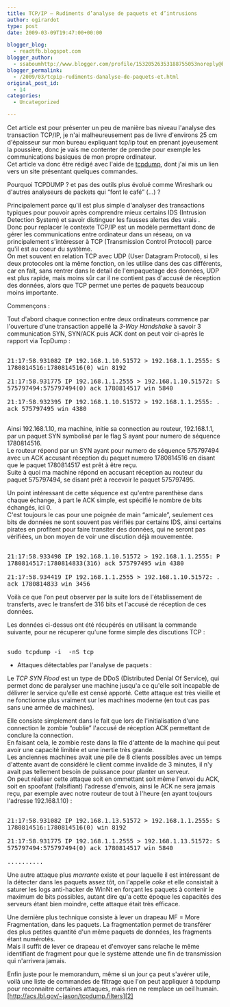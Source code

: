 ```yaml
---
title: TCP/IP – Rudiments d’analyse de paquets et d’intrusions
author: ogirardot
type: post
date: 2009-03-09T19:47:00+00:00

blogger_blog:
  - readtfb.blogspot.com
blogger_author:
  - ssaboumhttp://www.blogger.com/profile/15320526353188755053noreply@blogger.com
blogger_permalink:
  - /2009/03/tcpip-rudiments-danalyse-de-paquets-et.html
original_post_id:
  - 14
categories:
  - Uncategorized

---
```

<!--more-->
Cet article est pour présenter un peu de manière bas niveau l'analyse des transaction TCP/IP, je n'ai malheureusement pas de livre d'environs 25 cm d'épaisseur sur mon bureau expliquant tcp/ip tout en prenant joyeusement la poussière, donc je vais me contenter de prendre pour exemple les communications basiques de mon propre ordinateur.  
Cet article va donc être rédigé avec l'aide de [tcpdump][1], dont j'ai mis un lien vers un site présentant quelques commandes.

<span style="font-size:100%;">Pourquoi TCPDUMP ?</span> et pas des outils plus évolué comme Wireshark ou d'autres analyseurs de packets qui &#8220;font le café&#8221; (...) ?

Principalement parce qu'il est plus simple d'analyser des transactions typiques pour pouvoir après comprendre mieux certains IDS (Intrusion Detection System) et savoir distinguer les fausses alertes des vrais .  
Donc pour replacer le contexte TCP/IP est un modèle permettant donc de gérer les communications entre ordinateur dans un réseau, on va principalement s'intéresser à TCP (Transmission Control Protocol) parce qu'il est au coeur du système.  
On met souvent en relation TCP avec UDP (User Datagram Protocol), si les deux protocoles ont la même fonction, on les utilise dans des cas différents, car en fait, sans rentrer dans le detail de l'empaquetage des données, UDP est plus rapide, mais moins sûr car il ne contient pas d'accusé de réception des données, alors que TCP permet une pertes de paquets beaucoup moins importante.

Commençons :

Tout d'abord chaque connection entre deux ordinateurs commence par l'ouverture d'une transaction appellé la <span style="font-style:italic;">3-Way Handshake</span> à savoir 3 communication SYN, SYN/ACK puis ACK dont on peut voir ci-après le rapport via TcpDump :

<pre><br />21:17:58.931082 IP 192.168.1.10.51572 &gt; 192.168.1.1.2555: S <br />1780814516:1780814516(0) win 8192<br /><br />21:17:58.931775 IP 192.168.1.1.2555 &gt; 192.168.1.10.51572: S <br />575797494:575797494(0) ack 1780814517 win 5840<br /><br />21:17:58.932395 IP 192.168.1.10.51572 &gt; 192.168.1.1.2555: . <br />ack 575797495 win 4380<br /><br /></pre>

Ainsi 192.168.1.10, ma machine, initie sa connection au routeur, 192.168.1.1, par un paquet SYN symbolisé par le flag S ayant pour numero de séquence 1780814516.  
Le routeur répond par un SYN ayant pour numero de séquence 575797494 avec un ACK accusant réception du paquet numero 1780814516 en disant que le paquet 1780814517 est prêt à être reçu.  
Suite à quoi ma machine répond en accusant réception au routeur du paquet 575797494, se disant prêt à recevoir le paquet 575797495.

Un point intéressant de cette séquence est qu'entre parenthèse dans chaque échange, à part le ACK simple, est spécifié le nombre de bits échangés, ici 0.  
C'est toujours le cas pour une poignée de main &#8220;amicale&#8221;, seulement ces bits de données ne sont souvent pas vérifiés par certains IDS, ainsi certains pirates en profitent pour faire transiter des données, qui ne seront pas vérifiées, un bon moyen de voir une discution déjà mouvementée.

<pre><br />21:17:58.933498 IP 192.168.1.10.51572 &gt; 192.168.1.1.2555: P <br />1780814517:1780814833(316) ack 575797495 win 4380<br /><br />21:17:58.934419 IP 192.168.1.1.2555 &gt; 192.168.1.10.51572: . <br />ack 1780814833 win 3456<br /></pre>

Voilà ce que l'on peut observer par la suite lors de l'établissement de transferts, avec le transfert de 316 bits et l'accusé de réception de ces données.

Les données ci-dessus ont été récupérés en utilisant la commande suivante, pour ne récuperer qu'une forme simple des discutions TCP :

<pre><br />sudo tcpdump -i  -nS tcp<br /></pre>



  * Attaques détectables par l'analyse de paquets :

Le <span style="font-style:italic;">TCP SYN Flood </span>est un type de DDoS (Distributed Denial Of Service), qui permet donc de paralyser une machine jusqu'a ce qu'elle soit incapable de délivrer le service qu'elle est censé apporté. Cette attaque est très vieille et ne fonctionne plus vraiment sur les machines moderne (en tout cas pas sans une armée de machines).

Elle consiste simplement dans le fait que lors de l'initialisation d'une connection le zombie &#8220;oublie&#8221; l'accusé de réception ACK permettant de conclure la connection.  
En faisant cela, le zombie reste dans la file d'attente de la machine qui peut avoir une capacité limitée et une inertie très grande.  
Les anciennes machines avait une pile de 8 clients possibles avec un temps d'attente avant de considéré le client comme invalide de 3 minutes, il n'y avait pas tellement besoin de puissance pour planter un serveur.  
On peut réaliser cette attaque soit en ommettant soit même l'envoi du ACK, soit en spoofant (falsifiant) l'adresse d'envois, ainsi le ACK ne sera jamais reçu, par exemple avec notre routeur de tout à l'heure (en ayant toujours l'adresse 192.168.1.10) :

<pre><br />21:17:58.931082 IP 192.168.1.13.51572 &gt; 192.168.1.1.2555: S <br />1780814516:1780814516(0) win 8192<br /><br />21:17:58.931775 IP 192.168.1.1.2555 &gt; 192.168.1.13.51572: S <br />575797494:575797494(0) ack 1780814517 win 5840<br /><br />..........</pre>

Une autre attaque plus <span style="font-style:italic;">marrante </span>existe et pour laquelle il est intéressant de la détecter dans les paquets assez tôt, on l'appelle <span style="font-style:italic;">coke </span>et elle consistait à saturer les logs anti-hacker de WinNt en forçant les paquets à contenir le maximum de bits possibles, autant dire qu'a cette époque les capacités des serveurs étant bien moindre, cette attaque était très efficace.

Une dernière plus technique consiste à lever un drapeau MF = More Fragmentation, dans les paquets. La fragmentation permet de transférer des plus petites quantité d'un même paquets de données, les fragments étant numérotés.  
Mais il suffit de lever ce drapeau et d'envoyer sans relache le même identifiant de fragment pour que le système attende une fin de transmission qui n'arrivera jamais.

Enfin juste pour le memorandum, même si un jour ça peut s'avérer utile, voilà une liste de commandes de filtrage que l'on peut appliquer à tcpdump pour reconnaitre certaines attaques, mais rien ne remplace un oeil humain.  
[http://acs.lbl.gov/~jason/tcpdump.filters][2]

 [1]: http://dmiessler.com/study/tcpdump/
 [2]: http://acs.lbl.gov/%7Ejason/tcpdump.filters